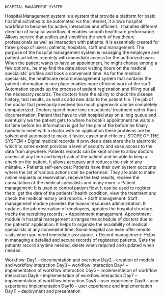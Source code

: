                                                                           HOSPITAL MANAGEMENT SYSTEM
Hospital Management system is a system that provide a platform for basic hospital activities to be automated via the internet, it allows hospital workflow to become for active, interactive and efficient. It handles different direction of hospital workflow; it enables smooth healthcare performance. Allows service that unifies and simplifies the work of healthcare professionals as well as interaction with patients. It is essentially created for three group of users; patients, hospitals, staff and management. The purpose of the hospital management system is managing the employee and patient activities remotely with immediate access for the authorized users. When the patient wants to have an appointment, he might choose among a few options., he may find the data about visiting hours on the medical specialists’ profiles and book a convenient time. As for the medical specialists, the healthcare record management system that contains the patient information in one place enables more efficient work of the staff. Automation speeds up the process of patient registration and filling out all the necessary records. The doctors have the ability to check the disease history, test results, as well as add new data to the patient file. The job of the doctor that previously involved too much paperwork can be completely computerized. Doctors spend more time on patients’ treatment rather than documentation.  Patient that have to visit hospital stay on a long queue and eventually we the patient gets to where he book’s appointment he waits a lot time before his information is got for the pile of file before he finally queues to meet with a doctor with an application these problems are be solved and automated to make it faster, easier and efficient.
SCOPE OF THE SYSTEM
•	Digital medical records:
It provides a data store the is electronic which to some extent provides a level of security and ease access to the data from anywhere. Patients records can be kept online to allow doctors access at any time and keep track of the patient and be able to keep a check on the patient. It allows accuracy and reduces the risk of any mistake.
•	Patients self-services:
Patients have their own system accounts where the list of various actions can be performed. They are able to make online requests or reservation, receive the test results, receive the consultation of the medical specialists and many more.
•	Patient management:
It is used to control patient flow. It can be used to register them, get the data of the patients’ health condition, view the treatment and check the medical history and reports.
•	Staff management:
Staff management module provides the human resources administration. It updates the job description of employees, updates the hospital structure, tracks the recruiting records.
•	Appointment management:
Appointment module in hospital management arranges the schedule of doctors due to the patients’ application. It helps to organize the availability of medical specialists at any convenient time. Some hospital can even offer remote visits when you need immediate assistance.
•	Record management:
Helps in managing a detailed and secure records of registered patients. Gets the patients record anytime needed, delete when required and updated when needed.



Workflow:
Day1 – documentation and overview
Day2 – creation of models and workflow interaction
Day3 – workflow interaction
Day4 – implementation of workflow interaction
Day5 – implementation of workflow interaction
Day6 – implementation of workflow interaction
Day7 – implementation of workflow interaction
Day8 – user experience
Day9 – user experience implementation
Day10 – user experience and implementation
Day11 – deployment and presentation
    
